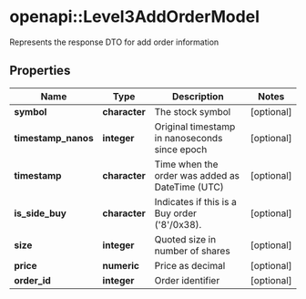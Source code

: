 # openapi::Level3AddOrderModel

Represents the response DTO for add order information

## Properties
Name | Type | Description | Notes
------------ | ------------- | ------------- | -------------
**symbol** | **character** | The stock symbol | [optional] 
**timestamp_nanos** | **integer** | Original timestamp in nanoseconds since epoch | [optional] 
**timestamp** | **character** | Time when the order was added as DateTime (UTC) | [optional] 
**is_side_buy** | **character** | Indicates if this is a Buy order (&#39;8&#39;/0x38). | [optional] 
**size** | **integer** | Quoted size in number of shares | [optional] 
**price** | **numeric** | Price as decimal | [optional] 
**order_id** | **integer** | Order identifier | [optional] 



